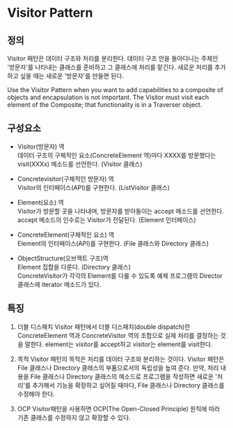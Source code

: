 # Visitor Pattern
## 정의
Visitor 패턴은 데이터 구조와 처리를 분리한다. 
데이터 구조 안을 돌아다니는 주체인 '방문자'를 나타내는 클래스를 준비하고 그 클래스에 처리를 맡긴다. 
새로운 처리를 추가하고 싶을 때는 새로운 '방문자'를 만들면 된다.

Use the Visitor Pattern when you want to add capabilities to a composite of objects and encapsulation is not important.
The Visitor must visit each element of the Composite; that functionality is in a Traverser object.

## 구성요소
- Visitor(방문자) 역<br>
데이터 구조의 구체적인 요소(ConcreteElement 역)마다 XXXX를 방문했다는 visit(XXXx) 메소드를 선언한다. (Visitor 클래스)

- Concretevisitor(구체적인 방문자) 역<br>
Visitor의 인터페이스(API)를 구현한다. (ListVisitor 클래스)

- Element(요소) 역<br>
Visitor가 방문할 곳을 나타내며, 방문자를 받아들이는 accept 메소드를 선언한다. 
accept 메소드의 인수로는 Visitor가 전달된다. 
(Element 인터페이스)

- ConcreteElement(구체적인 요소) 역<br>
Element의 인터페이스(API)를 구현한다. 
(File 클래스와 Directory 클래스)

- ObjectStructure(오브젝트 구조)역<br>
Element 집합을 다룬다. (Directory 클래스)<br>
ConcreteVisitor가 각각의 Element를 다룰 수 있도록 예제 프로그램의 Director 클래스에 iterator 메소드가 있다.

## 특징
1. 더블 디스패치
Visitor 패턴에서 더블 디스패치(double dispatch)란 ConcreteElement 역과 ConcreteVisitor 역의 조합으로 실제 처리를 결정하는 것을 말한다. 
element는 visitor를 accept하고 visitor는 element를 visit한다. 

2. 목적
Visitor 패턴의 목적은 처리를 데이터 구조와 분리하는 것이다.
Visitor 패턴은 File 클래스나 Directory 클래스의 부품으로서의 독립성을 높여 준다. 
만약, 처리 내용을 File 클래스나 Directory 클래스의 메소드로 프로그램을 작성하면 새로운 '처리'를 추가해서 기능을 확장하고 싶어질 때마다, File 클래스나 Directory 클래스를 수정해야 한다.

3. OCP
Visitor패턴을 사용하면 OCP(The Open-Closed Principle) 원칙에 따라 기존 클래스를 수정하지 않고 확장할 수 있다.